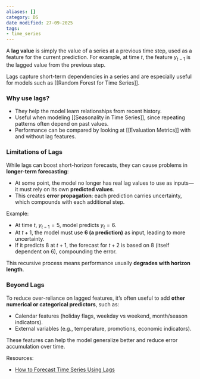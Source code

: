 ```yaml
---
aliases: []
category: DS
date modified: 27-09-2025
tags:
- time_series
---
```

A **lag value** is simply the value of a series at a previous time step, used as a feature for the current prediction. For example, at time $t$, the feature $y_{t-1}$ is the lagged value from the previous step.

Lags capture short-term dependencies in a series and are especially useful for models such as [[Random Forest for Time Series]].

### Why use lags?

* They help the model learn relationships from recent history.
* Useful when modeling [[Seasonality in Time Series]], since repeating patterns often depend on past values.
* Performance can be compared by looking at [[Evaluation Metrics]] with and without lag features.

### Limitations of Lags

While lags can boost short-horizon forecasts, they can cause problems in **longer-term forecasting**:

* At some point, the model no longer has real lag values to use as inputs—it must rely on its own **predicted values**.
* This creates **error propagation**: each prediction carries uncertainty, which compounds with each additional step.

Example:
* At time $t$, $y_{t-1}=5$, model predicts $y_t=6$.
* At $t+1$, the model must use **6 (a prediction)** as input, leading to more uncertainty.
* If it predicts $8$ at $t+1$, the forecast for $t+2$ is based on $8$ (itself dependent on $6$), compounding the error.

This recursive process means performance usually **degrades with horizon length**.

### Beyond Lags

To reduce over-reliance on lagged features, it’s often useful to add **other numerical or categorical predictors**, such as:

* Calendar features (holiday flags, weekday vs weekend, month/season indicators).
* External variables (e.g., temperature, promotions, economic indicators).

These features can help the model generalize better and reduce error accumulation over time.

Resources:
* [How to Forecast Time Series Using Lags](https://towardsdatascience.com/how-to-forecast-time-series-using-lags-5876e3f7f473/)
